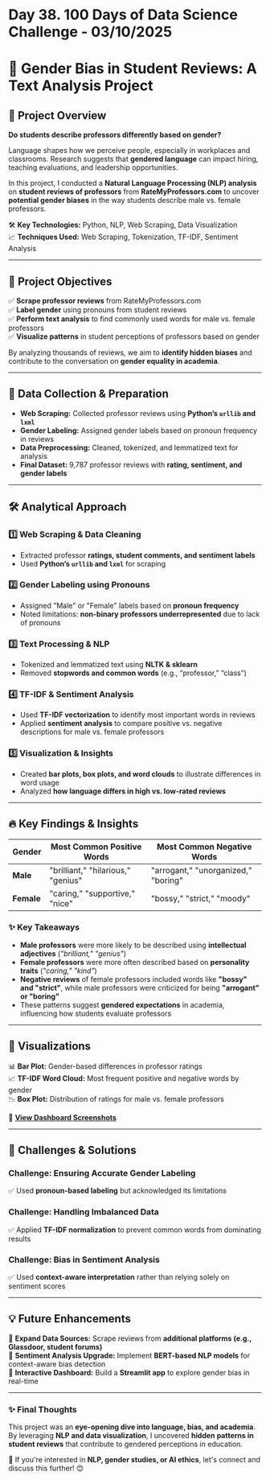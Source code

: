 # Day 38. 100 Days of Data Science Challenge - 03/10/2025
# 📝 Gender Bias in Student Reviews: A Text Analysis Project  

## 🌟 Project Overview  

**Do students describe professors differently based on gender?**  

Language shapes how we perceive people, especially in workplaces and classrooms. Research suggests that **gendered language** can impact hiring, teaching evaluations, and leadership opportunities.  

In this project, I conducted a **Natural Language Processing (NLP) analysis** on **student reviews of professors** from **RateMyProfessors.com** to uncover **potential gender biases** in the way students describe male vs. female professors.  

🛠️ **Key Technologies:** Python, NLP, Web Scraping, Data Visualization  
📈 **Techniques Used:** Web Scraping, Tokenization, TF-IDF, Sentiment Analysis  

---

## 🎯 Project Objectives  

✅ **Scrape professor reviews** from RateMyProfessors.com  
✅ **Label gender** using pronouns from student reviews  
✅ **Perform text analysis** to find commonly used words for male vs. female professors  
✅ **Visualize patterns** in student perceptions of professors based on gender  

By analyzing thousands of reviews, we aim to **identify hidden biases** and contribute to the conversation on **gender equality in academia**.  

---

## 📂 Data Collection & Preparation  

- **Web Scraping:** Collected professor reviews using **Python’s `urllib` and `lxml`**  
- **Gender Labeling:** Assigned gender labels based on pronoun frequency in reviews  
- **Data Preprocessing:** Cleaned, tokenized, and lemmatized text for analysis  
- **Final Dataset:** 9,787 professor reviews with **rating, sentiment, and gender labels**  

---

## 🛠 Analytical Approach  

### 1️⃣ **Web Scraping & Data Cleaning**  
- Extracted professor **ratings, student comments, and sentiment labels**  
- Used **Python’s `urllib` and `lxml`** for scraping  

### 2️⃣ **Gender Labeling using Pronouns**  
- Assigned "Male" or "Female" labels based on **pronoun frequency**  
- Noted limitations: **non-binary professors underrepresented** due to lack of pronouns  

### 3️⃣ **Text Processing & NLP**  
- Tokenized and lemmatized text using **NLTK & sklearn**  
- Removed **stopwords and common words** (e.g., “professor,” “class”)  

### 4️⃣ **TF-IDF & Sentiment Analysis**  
- Used **TF-IDF vectorization** to identify most important words in reviews  
- Applied **sentiment analysis** to compare positive vs. negative descriptions for male vs. female professors  

### 5️⃣ **Visualization & Insights**  
- Created **bar plots, box plots, and word clouds** to illustrate differences in word usage  
- Analyzed **how language differs in high vs. low-rated reviews**  

---

## 🔥 Key Findings & Insights  

| **Gender**  | **Most Common Positive Words** | **Most Common Negative Words** |  
|------------|-------------------------------|-------------------------------|  
| **Male**   | "brilliant," "hilarious," "genius" | "arrogant," "unorganized," "boring" |  
| **Female** | "caring," "supportive," "nice"  | "bossy," "strict," "moody"    |  

### ✨ Key Takeaways  

- **Male professors** were more likely to be described using **intellectual adjectives** (*"brilliant," "genius"*)  
- **Female professors** were more often described based on **personality traits** (*"caring," "kind"*)  
- **Negative reviews** of female professors included words like **"bossy" and "strict"**, while male professors were criticized for being **"arrogant" or "boring"**  
- These patterns suggest **gendered expectations** in academia, influencing how students evaluate professors  

---

## 🎨 Visualizations  

📊 **Bar Plot:** Gender-based differences in professor ratings  
📈 **TF-IDF Word Cloud:** Most frequent positive and negative words by gender  
📉 **Box Plot:** Distribution of ratings for male vs. female professors  

🚀 **[View Dashboard Screenshots]()**  

---

## 🚧 Challenges & Solutions  

### Challenge: **Ensuring Accurate Gender Labeling**  
✅ Used **pronoun-based labeling** but acknowledged its limitations  

### Challenge: **Handling Imbalanced Data**  
✅ Applied **TF-IDF normalization** to prevent common words from dominating results  

### Challenge: **Bias in Sentiment Analysis**  
✅ Used **context-aware interpretation** rather than relying solely on sentiment scores  

---

## 💡 Future Enhancements  

🔹 **Expand Data Sources:** Scrape reviews from **additional platforms (e.g., Glassdoor, student forums)**  
🔹 **Sentiment Analysis Upgrade:** Implement **BERT-based NLP models** for context-aware bias detection  
🔹 **Interactive Dashboard:** Build a **Streamlit app** to explore gender bias in real-time  

---

### ✨ Final Thoughts  

This project was an **eye-opening dive into language, bias, and academia**. By leveraging **NLP and data visualization**, I uncovered **hidden patterns in student reviews** that contribute to gendered perceptions in education.  

📢 If you're interested in **NLP, gender studies, or AI ethics**, let's connect and discuss this further! 😊  
